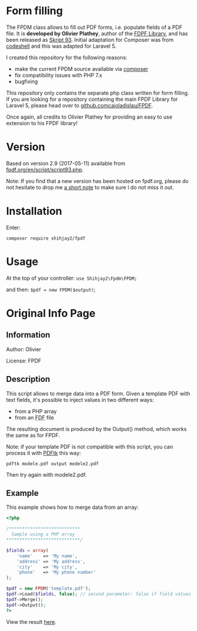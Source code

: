# Form filling
The FPDM class allows to fill out PDF forms, i.e. populate fields of a PDF file. It is **developed by Olivier Plathey**, author of the [FDPF Library](http://www.fpdf.org/), and has been released as [Skript 93](http://www.fpdf.org/en/script/script93.php).  Initial adaptation for Composer was from [codeshell](https://github.com/codeshell/fpdm) and this was adapted for Laravel 5.

I created this repository for the following reasons:
- make the current FPDM source available via [composer](https://packagist.org/packages/shihjay2/fpdm)
- fix compatibility issues with PHP 7.x
- bugfixing

This repository only contains the separate php class written for form filling. If you are looking for a repository containing the main FPDF Library for Laravel 5, please head over to [github.comcaioladislau/FPDF](https://github.com/caioladislau/FPDF).

Once again, all credits to Olivier Plathey for providing an easy to use extension to his FPDF library!

# Version
Based on version 2.9 (2017-05-11) available from [fpdf.org/en/script/script93.php](http://www.fpdf.org/en/script/script93.php).

Note: If you find that a new version has been hosted on fpdf.org, please do not hesitate to drop me [a short note](https://github.com/shihjay2/fpdm/issues) to make sure I do not miss it out.

# Installation

Enter:

`composer require shihjay2/fpdf`

# Usage

At the top of your controller:
`use Shihjay2\Fpdm\FPDM;`

and then:
`$pdf = new FPDM($output)`;


# Original Info Page
## Information
Author: Olivier

License: FPDF

## Description
This script allows to merge data into a PDF form. Given a template PDF with text fields, it's
possible to inject values in two different ways:
- from a PHP array
- from an <abbr title="Forms Data Format">FDF</abbr> file

The resulting document is produced by the Output() method, which works the same as for FPDF.

Note: if your template PDF is not compatible with this script, you can process it with
[PDFtk](https://www.pdflabs.com/tools/pdftk-server/) this way:

`pdftk modele.pdf output modele2.pdf`

Then try again with modele2.pdf.

## Example
This example shows how to merge data from an array:

```php
<?php

/***************************
  Sample using a PHP array
****************************/

$fields = array(
    'name'    => 'My name',
    'address' => 'My address',
    'city'    => 'My city',
    'phone'   => 'My phone number'
);

$pdf = new FPDM('template.pdf');
$pdf->Load($fields, false); // second parameter: false if field values are in ISO-8859-1, true if UTF-8
$pdf->Merge();
$pdf->Output();
?>
```

View the result [here](http://www.fpdf.org/en/script/ex93.pdf).
